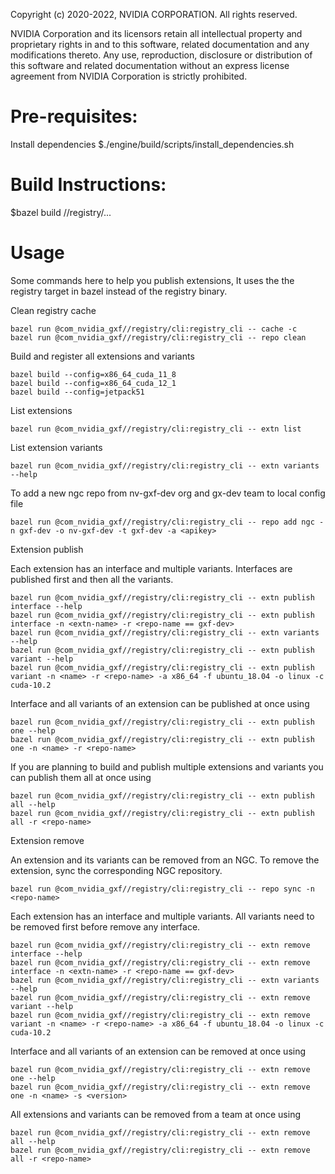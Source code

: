 
Copyright (c) 2020-2022, NVIDIA CORPORATION. All rights reserved.

NVIDIA Corporation and its licensors retain all intellectual property
and proprietary rights in and to this software, related documentation
and any modifications thereto.  Any use, reproduction, disclosure or
distribution of this software and related documentation without an express
license agreement from NVIDIA Corporation is strictly prohibited.

# Pre-requisites:
Install dependencies
$./engine/build/scripts/install_dependencies.sh

# Build Instructions:
$bazel build //registry/...

# Usage
Some commands here to help you publish extensions, It uses the the registry target in bazel instead of the registry binary.

Clean registry cache
```
bazel run @com_nvidia_gxf//registry/cli:registry_cli -- cache -c
bazel run @com_nvidia_gxf//registry/cli:registry_cli -- repo clean
```
 Build and register all extensions and variants
```
bazel build --config=x86_64_cuda_11_8
bazel build --config=x86_64_cuda_12_1
bazel build --config=jetpack51
```

List extensions
```
bazel run @com_nvidia_gxf//registry/cli:registry_cli -- extn list
```

List extension variants
```
bazel run @com_nvidia_gxf//registry/cli:registry_cli -- extn variants --help
```

To add a new ngc repo from nv-gxf-dev org and gx-dev team to local config file
```
bazel run @com_nvidia_gxf//registry/cli:registry_cli -- repo add ngc -n gxf-dev -o nv-gxf-dev -t gxf-dev -a <apikey>
```

Extension publish

Each extension has an interface and multiple variants. Interfaces are published first and then all the variants.

```
bazel run @com_nvidia_gxf//registry/cli:registry_cli -- extn publish interface --help
bazel run @com_nvidia_gxf//registry/cli:registry_cli -- extn publish interface -n <extn-name> -r <repo-name == gxf-dev>
bazel run @com_nvidia_gxf//registry/cli:registry_cli -- extn variants --help
bazel run @com_nvidia_gxf//registry/cli:registry_cli -- extn publish variant --help
bazel run @com_nvidia_gxf//registry/cli:registry_cli -- extn publish variant -n <name> -r <repo-name> -a x86_64 -f ubuntu_18.04 -o linux -c cuda-10.2
```

Interface and all variants of an extension can be published at once using
```
bazel run @com_nvidia_gxf//registry/cli:registry_cli -- extn publish one --help
bazel run @com_nvidia_gxf//registry/cli:registry_cli -- extn publish one -n <name> -r <repo-name>
```

If you are planning to build and publish multiple extensions and variants you can publish them all at once using
```
bazel run @com_nvidia_gxf//registry/cli:registry_cli -- extn publish all --help
bazel run @com_nvidia_gxf//registry/cli:registry_cli -- extn publish all -r <repo-name>
```

Extension remove

An extension and its variants can be removed from an NGC. To remove the extension, sync the corresponding NGC repository.
```
bazel run @com_nvidia_gxf//registry/cli:registry_cli -- repo sync -n <repo-name>
```

Each extension has an interface and multiple variants. All variants need to be removed first before remove any interface.

```
bazel run @com_nvidia_gxf//registry/cli:registry_cli -- extn remove interface --help
bazel run @com_nvidia_gxf//registry/cli:registry_cli -- extn remove interface -n <extn-name> -r <repo-name == gxf-dev>
bazel run @com_nvidia_gxf//registry/cli:registry_cli -- extn variants --help
bazel run @com_nvidia_gxf//registry/cli:registry_cli -- extn remove variant --help
bazel run @com_nvidia_gxf//registry/cli:registry_cli -- extn remove variant -n <name> -r <repo-name> -a x86_64 -f ubuntu_18.04 -o linux -c cuda-10.2
```

Interface and all variants of an extension can be removed at once using
```
bazel run @com_nvidia_gxf//registry/cli:registry_cli -- extn remove one --help
bazel run @com_nvidia_gxf//registry/cli:registry_cli -- extn remove one -n <name> -s <version>
```

All extensions and variants can be removed from a team at once using
```
bazel run @com_nvidia_gxf//registry/cli:registry_cli -- extn remove all --help
bazel run @com_nvidia_gxf//registry/cli:registry_cli -- extn remove all -r <repo-name>
```
